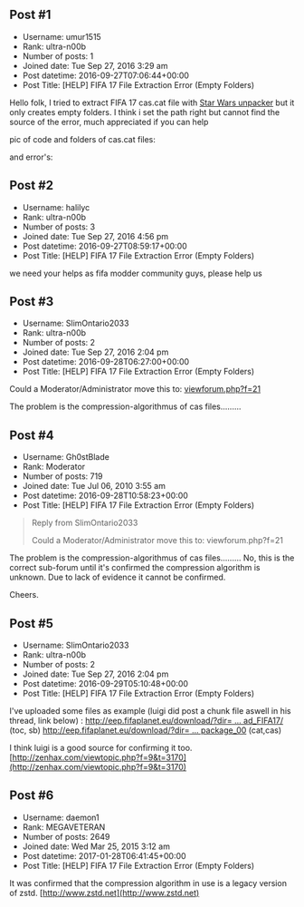 ## Post #1
- Username: umur1515
- Rank: ultra-n00b
- Number of posts: 1
- Joined date: Tue Sep 27, 2016 3:29 am
- Post datetime: 2016-09-27T07:06:44+00:00
- Post Title: [HELP] FIFA 17 File Extraction Error (Empty Folders)

Hello folk, I tried to extract FIFA 17 cas.cat file with [Star Wars unpacker](http://forum.xentax.com/viewtopic.php?f=10&t=13584) but it only creates empty folders. I think i set the path right but cannot find the source of the error, much appreciated if you can help 

pic of code and folders of cas.cat files:


and error's:
## Post #2
- Username: halilyc
- Rank: ultra-n00b
- Number of posts: 3
- Joined date: Tue Sep 27, 2016 4:56 pm
- Post datetime: 2016-09-27T08:59:17+00:00
- Post Title: [HELP] FIFA 17 File Extraction Error (Empty Folders)

we need your helps as fifa modder community guys, please help us
## Post #3
- Username: SlimOntario2033
- Rank: ultra-n00b
- Number of posts: 2
- Joined date: Tue Sep 27, 2016 2:04 pm
- Post datetime: 2016-09-28T06:27:00+00:00
- Post Title: [HELP] FIFA 17 File Extraction Error (Empty Folders)

Could a Moderator/Administrator move this to: [viewforum.php?f=21](http://forum.xentax.com/viewforum.php?f=21)

The problem is the compression-algorithmus of cas files.........
## Post #4
- Username: Gh0stBlade
- Rank: Moderator
- Number of posts: 719
- Joined date: Tue Jul 06, 2010 3:55 am
- Post datetime: 2016-09-28T10:58:23+00:00
- Post Title: [HELP] FIFA 17 File Extraction Error (Empty Folders)

> Reply from SlimOntario2033
>
> Could a Moderator/Administrator move this to: viewforum.php?f=21

The problem is the compression-algorithmus of cas files.........
No, this is the correct sub-forum until it's confirmed the compression algorithm is unknown. Due to lack of evidence it cannot be confirmed.

Cheers.
## Post #5
- Username: SlimOntario2033
- Rank: ultra-n00b
- Number of posts: 2
- Joined date: Tue Sep 27, 2016 2:04 pm
- Post datetime: 2016-09-29T05:10:48+00:00
- Post Title: [HELP] FIFA 17 File Extraction Error (Empty Folders)

I've uploaded some files as example (luigi did post a chunk file aswell in his thread, link below) : 
[http://eep.fifaplanet.eu/download/?dir= ... ad_FIFA17/](http://eep.fifaplanet.eu/download/?dir=GreyDynamics_Upload_FIFA17/)   (toc, sb)
[http://eep.fifaplanet.eu/download/?dir= ... package_00](http://eep.fifaplanet.eu/download/?dir=GreyDynamics_Upload_FIFA17/fifa_installpackage_00) (cat,cas)

I think luigi is a good source for confirming it too. 
[http://zenhax.com/viewtopic.php?f=9&t=3170](http://zenhax.com/viewtopic.php?f=9&t=3170)
## Post #6
- Username: daemon1
- Rank: MEGAVETERAN
- Number of posts: 2649
- Joined date: Wed Mar 25, 2015 3:12 am
- Post datetime: 2017-01-28T06:41:45+00:00
- Post Title: [HELP] FIFA 17 File Extraction Error (Empty Folders)

It was confirmed that the compression algorithm in use is a legacy version of zstd. [http://www.zstd.net](http://www.zstd.net)
